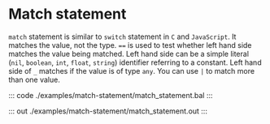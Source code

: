 # Match statement

`match` statement is similar to `switch` statement in `C` and `JavaScript`. It matches the value, not the type.
`==` is used to test whether left hand side matches the value being matched. Left hand side can be a
simple literal (`nil`, `boolean`, `int`, `float`, `string`) identifier referring to a constant.
Left hand side of `_` matches if the value is of type `any`. You can use `|` to match more than one value.


::: code ./examples/match-statement/match_statement.bal :::

::: out ./examples/match-statement/match_statement.out :::